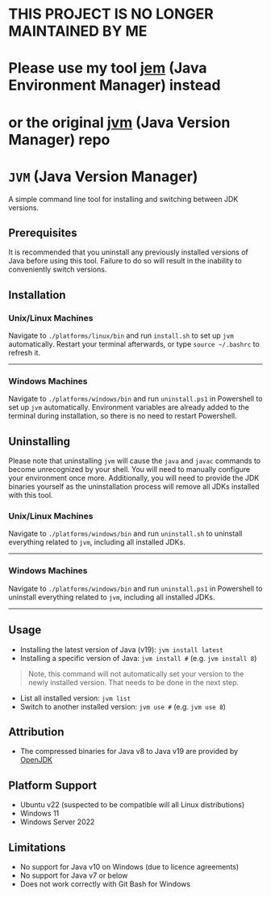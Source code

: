 # THIS PROJECT IS NO LONGER MAINTAINED BY ME
# Please use my tool [jem](https://github.com/LDprg/JEM) (Java Environment Manager) instead
# or the original [jvm](https://github.com/wsingleton/jvm) (Java Version Manager) repo

# `JVM` (Java Version Manager)

A simple command line tool for installing and switching between JDK versions.

## Prerequisites

It is recommended that you uninstall any previously installed versions of Java before using this tool. Failure to do so will result in the inability to conveniently switch versions.

## Installation

### Unix/Linux Machines

Navigate to `./platforms/linux/bin` and run `install.sh` to set up `jvm` automatically. Restart your terminal afterwards, or type `source ~/.bashrc` to refresh it.

---

### Windows Machines

Navigate to `./platforms/windows/bin` and run `uninstall.ps1` in Powershell to set up `jvm` automatically. Environment variables are already added to the terminal during installation, so there is no need to restart Powershell.



## Uninstalling

Please note that uninstalling `jvm` will cause the `java` and `javac` commands to become unrecognized by your shell. You will need to manually configure your environment once more. Additionally, you will need to provide the JDK binaries yourself as the uninstallation process will remove all JDKs installed with this tool.

### Unix/Linux Machines

Navigate to `./platforms/windows/bin` and run `uninstall.sh` to uninstall everything related to `jvm`, including all installed JDKs.

---

### Windows Machines

Navigate to `./platforms/windows/bin` and run `uninstall.ps1` in Powershell to uninstall everything related to `jvm`, including all installed JDKs. 

---
## Usage
- Installing the latest version of Java (v19): `jvm install latest`
- Installing a specific version of Java: `jvm install #` (e.g. `jvm install 8`)
> Note, this command will not automatically set your version to the newly installed version. That needs to be done in the next step.
- List all installed version: `jvm list`
- Switch to another installed version: `jvm use #` (e.g. `jvm use 8`)

## Attribution
- The compressed binaries for Java v8 to Java v19 are provided by [OpenJDK](https://openjdk.java.net/)

## Platform Support
- Ubuntu v22 (suspected to be compatible will all Linux distributions)
- Windows 11
- Windows Server 2022

## Limitations
- No support for Java v10 on Windows (due to licence agreements)
- No support for Java v7 or below
- Does not work correctly with Git Bash for Windows

